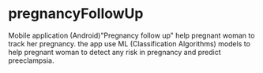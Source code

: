 # pregnancyFollowUp
Mobile application (Android)"Pregnancy follow up" help pregnant woman to track her pregnancy. 
the app use ML (Classification Algorithms) models to help pregnant woman to detect any risk in pregnancy and predict preeclampsia.
